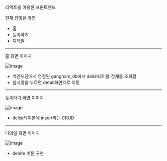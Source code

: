 리액트를 이용한 프론트엔드

현재 진행된 화면
- 홈
- 등록하기
- 디테일

----------------------------------------------------------------------------------------------
홈 화면 이미지


![image](https://github.com/mktmf1226/repo_bootcamp/assets/110094602/a97b2992-5ed5-455f-ab40-0bfaa57f1620)
- 백엔드단에서 연결된 gangnam_db에서 delist테이블 전체를 조회함
- 음식명을 누르면 detail화면으로 이동




------------------------------------------------------------------------------------------------
등록하기 화면 이미지


![image](https://github.com/mktmf1226/repo_bootcamp/assets/110094602/bdb01915-d95f-4f91-8e37-3a6125a7a0f5)
- delist테이블에 insert하는 CRUD


-----------------------------------------------------------------------------------------------
디테일 화면 이미지

![image](https://github.com/mktmf1226/repo_bootcamp/assets/110094602/529c0e64-e740-434f-99fe-e40197c731e9)
- delete 버튼 구현
